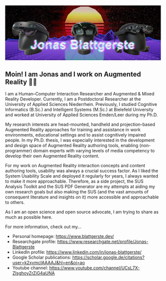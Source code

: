 ![Header](https://github.com/jblattgerste/jblattgerste/blob/main/header.jpg?raw=true)

## Moin! I am Jonas and I work on Augmented Reality :man_technologist:

I am a Human–Computer Interaction Researcher and Augmented & Mixed Reality Developer. Currently, I am a Postdoctoral Researcher at the University of Applied Sciences Niederrhein. Previously, I studied Cognitive Informatics (B.Sc.) and Intelligent Systems (M.Sc.) at Bielefeld University and worked at University of Applied Sciences Emden/Leer during my Ph.D.

My research interests are head-mounted, handheld and projection-based Augmented Reality approaches for training and assistance in work environments, educational settings and to assist cognitively impaired people. In my Ph.D. thesis, I was especially interested in the development and design space of Augmented Reality authoring tools, enabling (non-programmer) domain experts with varying levels of media competency to develop their own Augmented Reality content.

For my work on Augmented Reality interaction concepts and content authoring tools, usability was always a crucial success factor. As I liked the System Usability Scale and deployed it regularly for years, I always wanted to make it more approachable. Therefore, as a side project, the SUS Analysis Toolkit and the SUS PDF Generator are my attempts at aiding my own research goals but also making the SUS (and the vast amounts of consequent literature and insights on it) more accessible and approachable to others.

As I am an open science and open source advocate, I am trying to share as much as possible here.

For more information, check out my...
- Personal homepage: https://www.blattgerste.dev/
- Researchgate profile: https://www.researchgate.net/profile/Jonas-Blattgerste
- LinkedIn profile: https://www.linkedin.com/in/jonas-blattgerste/
- Google Scholar publications:  https://scholar.google.de/citations?user=k2xymcIAAAAJ&hl=en&oi=ao
- Youtube channel: https://www.youtube.com/channel/UCsL7X-ZIsghoyZrZiG4aUNA
